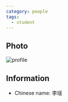 ```yaml
---
category: people
tags:
  - student
---
```


## Photo

![profile](https://user-images.githubusercontent.com/116997215/198896704-9401a3f5-c3cd-40c8-a4b7-12985cf1eafa.jpg)

## Information

- Chinese name: 李瑶
